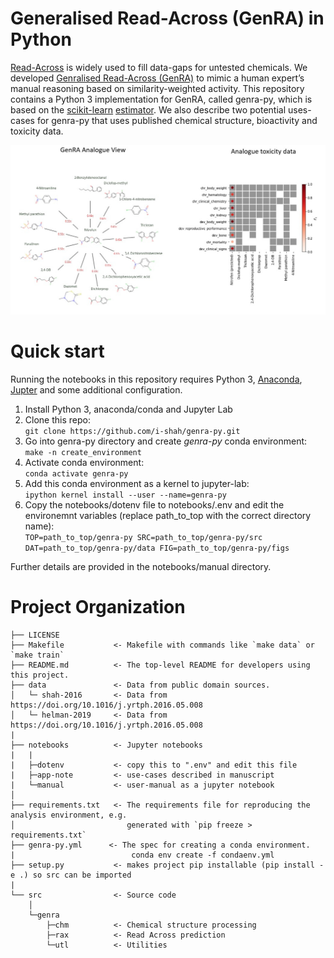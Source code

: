 # Generalised Read-Across (GenRA) in Python 


[Read-Across](https://www.oecd.org/env/ehs/risk-assessment/groupingofchemicalschemicalcategoriesandread-across.htm) is widely used to fill data-gaps for untested chemicals. We developed [Genralised Read-Across (GenRA)](https://doi.org/10.1016/j.yrtph.2019.104480) to mimic a human expert’s manual reasoning based on similarity-weighted activity. This repository contains a Python 3 implementation for GenRA, called genra-py, which is based on the [scikit-learn](https://scikit-learn.org) [estimator](https://scikit-learn.org/stable/modules/generated/sklearn.base.BaseEstimator.html?highlight=estimator#sklearn.base.BaseEstimator). We also describe two potential uses-cases for genra-py that uses published chemical structure, bioactivity and toxicity data.   

![](figs/genra-viz.jpg)
# Quick start

Running the notebooks in this repository requires Python 3, [Anaconda](https://www.anaconda.com/), [Jupter](https://jupyter.org/)  and some additional configuration. 

1. Install Python 3, anaconda/conda and Jupyter Lab
2. Clone this repo: \
   `git clone https://github.com/i-shah/genra-py.git`
3. Go into genra-py directory and create *genra-py* conda environment: \
   `make -n create_environment`
4. Activate conda environment:\
   `conda activate genra-py`
5. Add this conda environment as a kernel to jupyter-lab: \
   `ipython kernel install --user --name=genra-py`
6. Copy the notebooks/dotenv file to notebooks/.env and edit the environemnt variables (replace path_to_top with the correct directory name):\
    `TOP=path_to_top/genra-py
    SRC=path_to_top/genra-py/src
    DAT=path_to_top/genra-py/data
    FIG=path_to_top/genra-py/figs
    `

Further details are provided in the notebooks/manual directory. 


# Project Organization

    ├── LICENSE
    ├── Makefile           <- Makefile with commands like `make data` or `make train`
    ├── README.md          <- The top-level README for developers using this project.
    ├── data               <- Data from public domain sources.
    │   └─ shah-2016       <- Data from https://doi.org/10.1016/j.yrtph.2016.05.008
    │   └─ helman-2019     <- Data from https://doi.org/10.1016/j.yrtph.2016.05.008
    |
    ├── notebooks          <- Jupyter notebooks 
    |   |                     
    |   ├─dotenv           <- copy this to ".env" and edit this file
    |   ├─app-note         <- use-cases described in manuscript
    |   └─manual           <- user-manual as a jupyter notebook
    │
    ├── requirements.txt   <- The requirements file for reproducing the analysis environment, e.g.
    │                         generated with `pip freeze > requirements.txt`
    ├── genra-py.yml      <- The spec for creating a conda environment.
    |                          conda env create -f condaenv.yml
    ├── setup.py           <- makes project pip installable (pip install -e .) so src can be imported
    |
    └── src                <- Source code 
        │
        └─genra          
            ├─chm          <- Chemical structure processing
            ├─rax          <- Read Across prediction
            └─utl          <- Utilities
            
           
